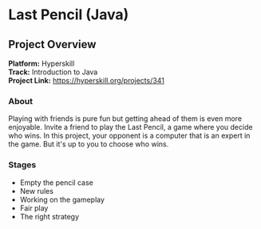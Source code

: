 # Last Pencil (Java)

## Project Overview
**Platform:** Hyperskill  
**Track:** Introduction to Java  
**Project Link:** https://hyperskill.org/projects/341

### About
Playing with friends is pure fun but getting ahead of them is even more enjoyable. Invite a friend to play the Last Pencil, a game where you decide who wins. In this project, your opponent is a computer that is an expert in the game. But it's up to you to choose who wins.

### Stages
- Empty the pencil case
- New rules
- Working on the gameplay
- Fair play
- The right strategy
